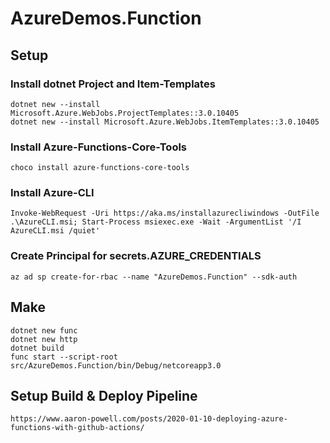 # AzureDemos.Function

## Setup

### Install dotnet Project and Item-Templates

    dotnet new --install Microsoft.Azure.WebJobs.ProjectTemplates::3.0.10405
    dotnet new --install Microsoft.Azure.WebJobs.ItemTemplates::3.0.10405

### Install Azure-Functions-Core-Tools

    choco install azure-functions-core-tools

### Install Azure-CLI

    Invoke-WebRequest -Uri https://aka.ms/installazurecliwindows -OutFile .\AzureCLI.msi; Start-Process msiexec.exe -Wait -ArgumentList '/I AzureCLI.msi /quiet'

### Create Principal for secrets.AZURE_CREDENTIALS

    az ad sp create-for-rbac --name "AzureDemos.Function" --sdk-auth

## Make

    dotnet new func
    dotnet new http
    dotnet build
    func start --script-root src/AzureDemos.Function/bin/Debug/netcoreapp3.0

## Setup Build & Deploy Pipeline

    https://www.aaron-powell.com/posts/2020-01-10-deploying-azure-functions-with-github-actions/
